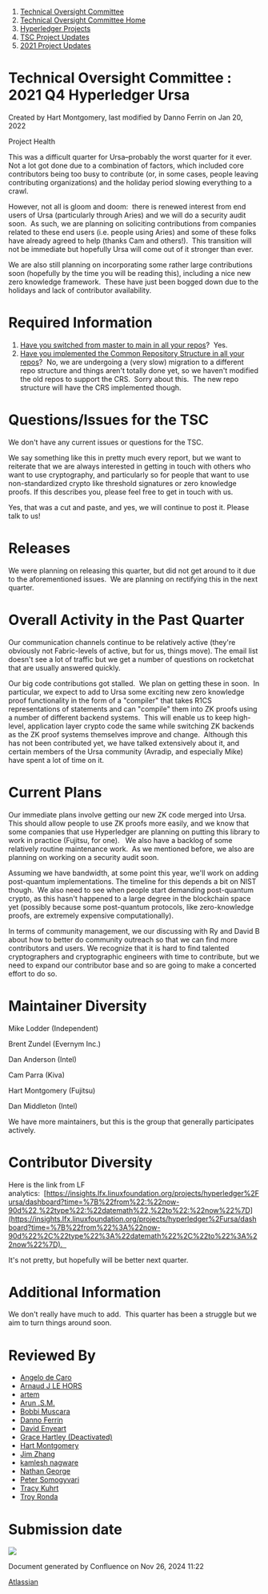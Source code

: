 1. [Technical Oversight Committee](index.html)
2. [Technical Oversight Committee Home](Technical-Oversight-Committee-Home_21430274.html)
3. [Hyperledger Projects](Hyperledger-Projects_21447704.html)
4. [TSC Project Updates](TSC-Project-Updates_21430854.html)
5. [2021 Project Updates](2021-Project-Updates_21452543.html)

# Technical Oversight Committee : 2021 Q4 Hyperledger Ursa

Created by Hart Montgomery, last modified by Danno Ferrin on Jan 20, 2022

Project Health

This was a difficult quarter for Ursa–probably the worst quarter for it ever.  Not a lot got done due to a combination of factors, which included core contributors being too busy to contribute (or, in some cases, people leaving contributing organizations) and the holiday period slowing everything to a crawl.

However, not all is gloom and doom:  there is renewed interest from end users of Ursa (particularly through Aries) and we will do a security audit soon.  As such, we are planning on soliciting contributions from companies related to these end users (i.e. people using Aries) and some of these folks have already agreed to help (thanks Cam and others!).  This transition will not be immediate but hopefully Ursa will come out of it stronger than ever.

We are also still planning on incorporating some rather large contributions soon (hopefully by the time you will be reading this), including a nice new zero knowledge framework.  These have just been bogged down due to the holidays and lack of contributor availability.

# Required Information

1. [Have you switched from master to main in all your repos](https://lf-hyperledger.atlassian.net/wiki/display/TSC/Projects+have+two+quarters+to+comply+with+common+repo+structure?focusedCommentId=21452776)?  Yes.
2. [Have you implemented the Common Repository Structure in all your repos](https://tsc.hyperledger.org/repository-structure.html)?  No, we are undergoing a (very slow) migration to a different repo structure and things aren't totally done yet, so we haven't modified the old repos to support the CRS.  Sorry about this.  The new repo structure will have the CRS implemented though.

# Questions/Issues for the TSC

We don't have any current issues or questions for the TSC.

We say something like this in pretty much every report, but we want to reiterate that we are always interested in getting in touch with others who want to use cryptography, and particularly so for people that want to use non-standardized crypto like threshold signatures or zero knowledge proofs. If this describes you, please feel free to get in touch with us.

Yes, that was a cut and paste, and yes, we will continue to post it. Please talk to us!

# Releases

We were planning on releasing this quarter, but did not get around to it due to the aforementioned issues.  We are planning on rectifying this in the next quarter.

# Overall Activity in the Past Quarter

Our communication channels continue to be relatively active (they're obviously not Fabric-levels of active, but for us, things move). The email list doesn't see a lot of traffic but we get a number of questions on rocketchat that are usually answered quickly.

Our big code contributions got stalled.  We plan on getting these in soon.  In particular, we expect to add to Ursa some exciting new zero knowledge proof functionality in the form of a "compiler" that takes R1CS representations of statements and can "compile" them into ZK proofs using a number of different backend systems.  This will enable us to keep high-level, application layer crypto code the same while switching ZK backends as the ZK proof systems themselves improve and change.  Although this has not been contributed yet, we have talked extensively about it, and certain members of the Ursa community (Avradip, and especially Mike) have spent a lot of time on it.  

# Current Plans

Our immediate plans involve getting our new ZK code merged into Ursa.  This should allow people to use ZK proofs more easily, and we know that some companies that use Hyperledger are planning on putting this library to work in practice (Fujitsu, for one).   We also have a backlog of some relatively routine maintenance work.  As we mentioned before, we also are planning on working on a security audit soon.

Assuming we have bandwidth, at some point this year, we'll work on adding post-quantum implementations. The timeline for this depends a bit on NIST though.  We also need to see when people start demanding post-quantum crypto, as this hasn't happened to a large degree in the blockchain space yet (possibly because some post-quantum protocols, like zero-knowledge proofs, are extremely expensive computationally).

In terms of community management, we our discussing with Ry and David B about how to better do community outreach so that we can find more contributors and users. We recognize that it is hard to find talented cryptographers and cryptographic engineers with time to contribute, but we need to expand our contributor base and so are going to make a concerted effort to do so.

# Maintainer Diversity

Mike Lodder (Independent)

Brent Zundel (Evernym Inc.)

Dan Anderson (Intel)

Cam Parra (Kiva)

Hart Montgomery (Fujitsu)

Dan Middleton (Intel)

We have more maintainers, but this is the group that generally participates actively.  

# Contributor Diversity

Here is the link from LF analytics:  [https://insights.lfx.linuxfoundation.org/projects/hyperledger%2Fursa/dashboard?time=%7B%22from%22:%22now-90d%22,%22type%22:%22datemath%22,%22to%22:%22now%22%7D](https://insights.lfx.linuxfoundation.org/projects/hyperledger%2Fursa/dashboard?time=%7B%22from%22%3A%22now-90d%22%2C%22type%22%3A%22datemath%22%2C%22to%22%3A%22now%22%7D).  

It's not pretty, but hopefully will be better next quarter.

# Additional Information

We don't really have much to add.  This quarter has been a struggle but we aim to turn things around soon.

# Reviewed By

- [Angelo de Caro](https://lf-hyperledger.atlassian.net/wiki/people/70121:d6b0f0e4-825f-4f16-88e1-4d14e95f2f10?ref=confluence)
- [Arnaud J LE HORS](https://lf-hyperledger.atlassian.net/wiki/people/70121:0e75e3b8-500a-4067-9f7e-ed46e91bcb9d?ref=confluence)
- [artem](https://lf-hyperledger.atlassian.net/wiki/people/557058:5196a62e-7a77-4c97-8180-ae5a5992fb63?ref=confluence)
- [Arun .S.M.](https://lf-hyperledger.atlassian.net/wiki/people/621a0e5097d313006ba7386a?ref=confluence)
- [Bobbi Muscara](https://lf-hyperledger.atlassian.net/wiki/people/5c4cb1b7d8bbb7445c0a457e?ref=confluence)
- [Danno Ferrin](https://lf-hyperledger.atlassian.net/wiki/people/5b7f2d80c4e4892a5b789551?ref=confluence)
- [David Enyeart](https://lf-hyperledger.atlassian.net/wiki/people/712020:30d7e775-8a5d-4896-8950-8da2af027639?ref=confluence)
- [Grace Hartley (Deactivated)](https://lf-hyperledger.atlassian.net/wiki/people/5c3e0cd1ff324728a1db2448?ref=confluence)
- [Hart Montgomery](https://lf-hyperledger.atlassian.net/wiki/people/712020:86f447c0-86dc-43b3-ac03-6a31923bbb84?ref=confluence)
- [Jim Zhang](https://lf-hyperledger.atlassian.net/wiki/people/712020:e39af0bd-79c1-49e2-887c-a74cef87f822?ref=confluence)
- [kamlesh nagware](https://lf-hyperledger.atlassian.net/wiki/people/557058:8e1fc425-f938-4b39-ad13-9cd8b0ddde52?ref=confluence)
- [Nathan George](https://lf-hyperledger.atlassian.net/wiki/people/712020:3e7556ab-cdb8-47f5-8b68-12a3378021fd?ref=confluence)
- [Peter Somogyvari](https://lf-hyperledger.atlassian.net/wiki/people/557058:cae262a4-be99-4f5e-a36e-bf20a5c795f2?ref=confluence)
- [Tracy Kuhrt](https://lf-hyperledger.atlassian.net/wiki/people/712020:eb6ae9c3-aa8e-40ba-9dab-a6969b1ac52e?ref=confluence)
- [Troy Ronda](https://lf-hyperledger.atlassian.net/wiki/people/557058:c854f35a-2b58-4be3-9003-ca2a67495580?ref=confluence)

# Submission date

![](plugins/servlet/confluence/placeholder/unknown-macro)

Document generated by Confluence on Nov 26, 2024 11:22

[Atlassian](http://www.atlassian.com/)
